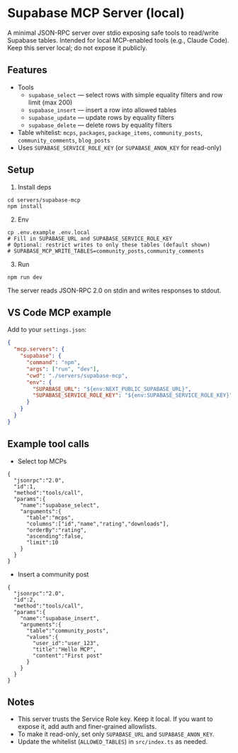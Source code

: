 # Supabase MCP Server (local)

A minimal JSON-RPC server over stdio exposing safe tools to read/write Supabase tables. Intended for local MCP-enabled tools (e.g., Claude Code). Keep this server local; do not expose it publicly.

## Features
- Tools
  - `supabase_select` — select rows with simple equality filters and row limit (max 200)
  - `supabase_insert` — insert a row into allowed tables
  - `supabase_update` — update rows by equality filters
  - `supabase_delete` — delete rows by equality filters
- Table whitelist: `mcps`, `packages`, `package_items`, `community_posts`, `community_comments`, `blog_posts`
- Uses `SUPABASE_SERVICE_ROLE_KEY` (or `SUPABASE_ANON_KEY` for read-only)

## Setup

1) Install deps
```
cd servers/supabase-mcp
npm install
```

2) Env
```
cp .env.example .env.local
# Fill in SUPABASE_URL and SUPABASE_SERVICE_ROLE_KEY
# Optional: restrict writes to only these tables (default shown)
# SUPABASE_MCP_WRITE_TABLES=community_posts,community_comments
```

3) Run
```
npm run dev
```

The server reads JSON-RPC 2.0 on stdin and writes responses to stdout.

## VS Code MCP example

Add to your `settings.json`:
```json
{
  "mcp.servers": {
    "supabase": {
      "command": "npm",
      "args": ["run", "dev"],
      "cwd": "./servers/supabase-mcp",
      "env": {
        "SUPABASE_URL": "${env:NEXT_PUBLIC_SUPABASE_URL}",
        "SUPABASE_SERVICE_ROLE_KEY": "${env:SUPABASE_SERVICE_ROLE_KEY}"
      }
    }
  }
}
```

## Example tool calls

- Select top MCPs
```
{
  "jsonrpc":"2.0",
  "id":1,
  "method":"tools/call",
  "params":{
    "name":"supabase_select",
    "arguments":{
      "table":"mcps",
      "columns":["id","name","rating","downloads"],
      "orderBy":"rating",
      "ascending":false,
      "limit":10
    }
  }
}
```

- Insert a community post
```
{
  "jsonrpc":"2.0",
  "id":2,
  "method":"tools/call",
  "params":{
    "name":"supabase_insert",
    "arguments":{
      "table":"community_posts",
      "values":{
        "user_id":"user_123",
        "title":"Hello MCP",
        "content":"First post"
      }
    }
  }
}
```

## Notes
- This server trusts the Service Role key. Keep it local. If you want to expose it, add auth and finer-grained allowlists.
- To make it read-only, set only `SUPABASE_URL` and `SUPABASE_ANON_KEY`.
- Update the whitelist (`ALLOWED_TABLES`) in `src/index.ts` as needed.
